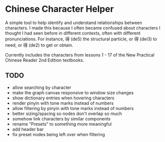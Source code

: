 # Chinese Character Helper
A simple tool to help identify and understand relationships between characters. I made this because I often became confused about characters I thought I had seen before in different contexts, often with different pronunciations. For instance, 得 (de5) the structural particle, or 得 (dei3) to need, or 得 (de2) to get or obtain.

Currently includes the characters from lessons 1 - 17 of the New Practical Chinese Reader 2nd Edition textbooks.

## TODO
- allow searching by character
- make the graph canvas responsive to window size changes
- show dictionary entries when hovering characters
- render pinyin with tone marks instead of numbers
- allow filtering by pinyin with tone marks instead of numbers
- better sizing/spacing so nodes don't overlap so much
- somehow link characters by similar components
- rename "Presets" to something more meaningful
- add header bar
- fix preset nodes being left over when filtering